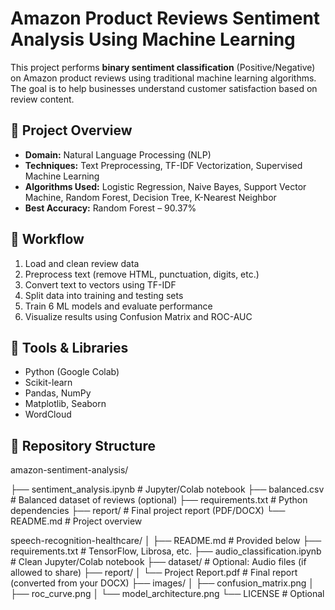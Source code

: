 # Amazon Product Reviews Sentiment Analysis Using Machine Learning

This project performs **binary sentiment classification** (Positive/Negative) on Amazon product reviews using traditional machine learning algorithms. The goal is to help businesses understand customer satisfaction based on review content.

## 📌 Project Overview

- **Domain:** Natural Language Processing (NLP)
- **Techniques:** Text Preprocessing, TF-IDF Vectorization, Supervised Machine Learning
- **Algorithms Used:** Logistic Regression, Naive Bayes, Support Vector Machine, Random Forest, Decision Tree, K-Nearest Neighbor
- **Best Accuracy:** Random Forest – 90.37%

## 🧠 Workflow

1. Load and clean review data
2. Preprocess text (remove HTML, punctuation, digits, etc.)
3. Convert text to vectors using TF-IDF
4. Split data into training and testing sets
5. Train 6 ML models and evaluate performance
6. Visualize results using Confusion Matrix and ROC-AUC

## 🔧 Tools & Libraries

- Python (Google Colab)
- Scikit-learn
- Pandas, NumPy
- Matplotlib, Seaborn
- WordCloud

## 📁 Repository Structure

amazon-sentiment-analysis/

├── sentiment_analysis.ipynb # Jupyter/Colab notebook
├── balanced.csv # Balanced dataset of reviews (optional)
├── requirements.txt # Python dependencies
├── report/ # Final project report (PDF/DOCX)
└── README.md # Project overview


speech-recognition-healthcare/
│
├── README.md                 # Provided below
├── requirements.txt          # TensorFlow, Librosa, etc.
├── audio_classification.ipynb  # Clean Jupyter/Colab notebook
├── dataset/                  # Optional: Audio files (if allowed to share)
├── report/
│   └── Project Report.pdf    # Final report (converted from your DOCX)
├── images/
│   ├── confusion_matrix.png
│   ├── roc_curve.png
│   └── model_architecture.png
└── LICENSE                   # Optional
